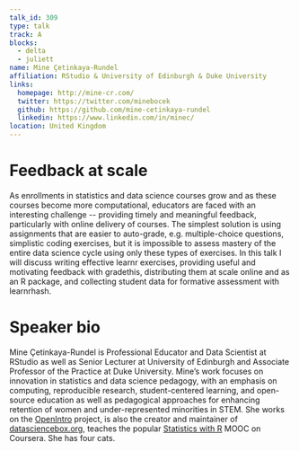 ```yaml
---
talk_id: 309
type: talk
track: A
blocks:
  - delta
  - juliett
name: Mine Çetinkaya-Rundel
affiliation: RStudio & University of Edinburgh & Duke University
links:
  homepage: http://mine-cr.com/
  twitter: https://twitter.com/minebocek
  github: https://github.com/mine-cetinkaya-rundel
  linkedin: https://www.linkedin.com/in/minec/
location: United Kingdom
---
```


# Feedback at scale

As enrollments in statistics and data science courses grow and as these courses become more computational, educators are faced with an interesting challenge -- providing timely and meaningful feedback, particularly with online delivery of courses. The simplest solution is using assignments that are easier to auto-grade, e.g. multiple-choice questions, simplistic coding exercises, but it is impossible to assess mastery of the entire data science cycle using only these types of exercises. In this talk I will discuss writing effective learnr exercises, providing useful and motivating feedback with gradethis, distributing them at scale online and as an R package, and collecting student data for formative assessment with learnrhash.

# Speaker bio

Mine Çetinkaya-Rundel is Professional Educator and Data Scientist at RStudio as well as Senior Lecturer at University of Edinburgh and Associate Professor of the Practice at Duke University. Mine’s work focuses on innovation in statistics and data science pedagogy, with an emphasis on computing, reproducible research, student-centered learning, and open-source education as well as pedagogical approaches for enhancing retention of women and under-represented minorities in STEM. She works on the [OpenIntro](https://www.openintro.org/) project, is also the creator and maintainer of [datasciencebox.org](https://datasciencebox.org/), teaches the popular [Statistics with R](https://www.coursera.org/specializations/statistics) MOOC on Coursera. She has four cats.
